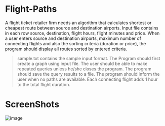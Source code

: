 # Flight-Paths

A flight ticket retailer firm needs an algorithm that calculates shortest or cheapest route between source and destination airports. Input file contains in each row source, destination, flight hours, flight minutes and price. When a user enters source and destination airports, maximum number of connecting flights and also the sorting criteria (duration or price), the program should display all routes sorted by entered criteria.


> sample.txt contains the sample input format.
> The Program should first create a graph using input file.
> The user should be able to make repeated queries unless he/she closes the program. The program should save the query results to a file.
> The program should inform the user when no paths are available.
> Each connecting flight adds 1 hour to the total flight duration.

# ScreenShots

![image](https://github.com/user-attachments/assets/840c7c7a-5969-43dd-9f8a-978aaa157f67)
